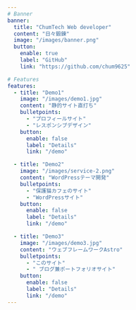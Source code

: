 ```yaml
---
# Banner
banner:
  title: "ChumTech Web developer"
  content: "日々鍛錬"
  image: "/images/banner.png"
  button:
    enable: true
    label: "GitHub"
    link: "https://github.com/chum9625"

# Features
features:
  - title: "Demo1"
    image: "/images/demo1.jpg"
    content: "静的サイト直打ち"
    bulletpoints:
      - "プロフィールサイト"
      - "レスポンシブデザイン"
    button:
      enable: false
      label: "Details"
      link: "/demo"

  - title: "Demo2"
    image: "/images/service-2.png"
    content: "WordPressテーマ開発"
    bulletpoints:
      - "保護猫カフェのサイト"
      - "WordPressサイト"
    button:
      enable: false
      label: "Details"
      link: "/demo"

  - title: "Demo3"
    image: "/images/demo3.jpg"
    content: "ウェブフレームワークAstro"
    bulletpoints:
      - "このサイト"
      - " ブログ兼ポートフォリオサイト"
    button:
      enable: false
      label: "Details"
      link: "/demo"
---
```

